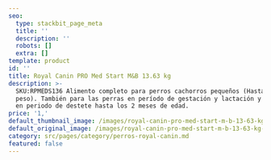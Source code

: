 ```yaml
---
seo:
  type: stackbit_page_meta
  title: ''
  description: ''
  robots: []
  extra: []
template: product
id: ''
title: Royal Canin PRO Med Start M&B 13.63 kg
description: >-
  SKU:RPMEDS136 Alimento completo para perros cachorros pequeños (Hasta 10 Kg de
  peso). También para las perras en período de gestación y lactación y cachorros
  en periodo de destete hasta los 2 meses de edad.
price: '1,'
default_thumbnail_image: /images/royal-canin-pro-med-start-m-b-13-63-kg-1.jpg
default_original_image: /images/royal-canin-pro-med-start-m-b-13-63-kg-1.jpg
category: src/pages/category/perros-royal-canin.md
featured: false
---
```

